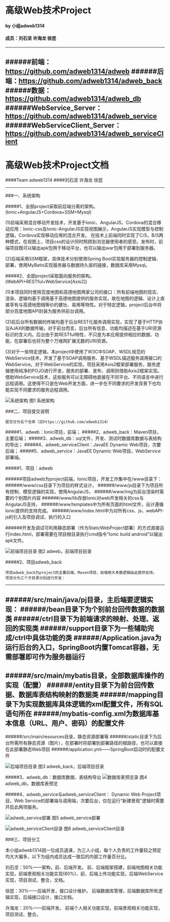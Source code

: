 # 高级Web技术Project

#### by 小组adweb1314
#### 成员：刘石坚 许海龙 徐昆
----
######前端：https://github.com/adweb1314/adweb
######后端：https://github.com/adweb1314/adweb_back
######数据：https://github.com/adweb1314/adweb_db
######WebService_Server：https://github.com/adweb1314/adweb_service
######WebServiceClient_Server：https://github.com/adweb1314/adweb_serviceClient
----
# 高级Web技术Project文档

####Team adweb1314
####刘石坚 许海龙 徐昆

----

###一、系统架构

#####1、全部project采取前后端分离的架构。(Ionic+AngularJS+Cordova+SSM+Mysql)

(1)前端采用混合移动开发技术，开发基于Ionic、AngularJS、Cordova的混合移动应用：Ionic-css及Ionic-AngularJS实现视图展示，AngularJS实现模型与控制逻辑，Cordova实现移动应用的混合开发。
在技术上前端同时实现了C/S，B/S两种模式，在视图上，项目css的设计同时照顾到浏览器使用者的感受。发布时，前端项目既可以输出apk包用于移动平台，也可以输出war包用于部署到服务器。

(2)后端采用SSM框架，具体技术分别使用Spring Boot实现服务器的控制逻辑、部署，使用MyBatis实现服务器与数据持久层的链接，数据库采用Mysql。

#####2、全部project采取面向服务的架构。(WebAPI+RESTful+WebService[Axis2])

(1)本项目同时使用百度地图和高德地图两家公司的接口：所有前端地图的现实、渲染、逻辑均基于调用基于高德地图提供的服务实现，故在地图的逻辑、设计上直接享有与高德地图相等价的健壮、易用等特性。对于特定逻辑，project后台中将部分百度地图API封装为服务供前台调用。

(2)前后台所有数据的传输均基于后台REST化服务调用实现，实现了基于HTTP协议AJAX的数据传输，对于前台而言，后台所有信息、功能均描述在基于URI资源标识的含义内。后台由于其RESTful特性，不只是为本应用提供相应的数据、功能，在部署后也将为整个万维网扩展无数的URI资源。

(3)对于一些特定逻辑，本project中使用了W3C中SOAP、WSDL规范的WebService技术，开发了基于SOAP调用服务、基于WSDL描述服务调用接口的WebService。对于WebService的实现，项目采用Axis2框架部署服务，服务逻辑使用纯净的POJO进行开发，服务的部署、发布、调用则借助Axis2框架实现。借助WebService技术，这些服务可以无障碍地直接在不同平台、不同语言中进行远程调用。这使得不只是在Web开发方面，进一步在不同要求的开发背景下也均能实现不同要求的服务远程调用。

![系统架构](http://a3.qpic.cn/psb?/9b204d79-d74b-4541-b873-14a3a61ad6e6/8n2a5nhKxfzkFqxz78rOJAnBoGLtkFT9U02A*ovOF7w!/b/dOMAAAAAAAAA&bo=UQSAAgAAAAADAPI!&rf=viewer_4)
图1 系统架构

###二、项目提交说明

	提交分为五个仓库（见https://github.com/adweb1314）
#####1、adweb：Ionic项目，前端；
#####2、adweb_back：Maven项目，主要后端；
#####3、adweb_db：sql文件，开发、测试时数据库数据与表结构的导出；
#####4、adweb_serviceClient：JavaEE Dynamic Web项目，次要后端；
#####5、adweb_service：JavaEE Dynamic Web项目，WebService部署端。

#####1、项目：adweb

######项目adweb为project前端，Ionic项目，开发工作集中在/www目录下：
######/www/css目录下为项目的样式设计，
######/www/js目录下为项目所有控制、模型逻辑的实现，使用AngularJS，
######/www/img为前台渲染时需要的个别图片内容
######/www/lib存放Ionic对web开发相关的css与AngularJS支持，
######/www/templates中为所有页面的html文件，设计遵循Ionic提供的支持完成。
######/www/index.html中为对所有css、js、webAPI-js的引入及项目调试、执行的入口

######开发及调试可利用静态部署（作为StaticWebProject部署）的方式直接运行index.html，部署需要在项目根目录执行cmd指令“Ionic build android”以输出apk文件。

![前端项目目录](http://a2.qpic.cn/psb?/9b204d79-d74b-4541-b873-14a3a61ad6e6/P7CKoc5SsmjR3VGohH2LpHDMMFdtb9lAxcin9kRUw1w!/b/dG8BAAAAAAAA&bo=TgGjAQAAAAADB88!&rf=viewer_4)
图2 adweb，前端项目目录

#####2、项目adweb_back

	项目adweb_back为project的主要后端，Maven项目，前端绝大多数逻辑由此提供支持。
	项目分为三个子目录分别进行开发：
------
######/src/main/java/pj目录，主后端要逻辑实现：
######/bean目录下为个别前台回传数据的数据类
######/ctrl目录下为前端请求的映射、处理、返回的实现类
######/support目录下为一些辅助完成/ctrl中具体功能的类
######/Application.java为运行后台的入口，SpringBoot内置Tomcat容器，无需部署即可作为服务器运行
------
######/src/main/mybatis目录，全部数据库操作的实现（配置）
######/entity目录下为前台回传数据、数据库表结构映射的数据类
######/mapping目录下为实现数据库具体逻辑的xml配置文件，所有SQL语句所在
######/mybatis-config.xml为数据库基本信息（URL、用户、密码）的配置文件
------
######/src/main/resources目录，静态资源部署等
######/static目录下为后台所需所有静态资源（图片），在部署时将部署到部署路径的根路径，也可以直接在此部署静态Web项目
######/application.yml——SpringBoot启动时的配置文件

 ![后端项目目录](http://a3.qpic.cn/psb?/9b204d79-d74b-4541-b873-14a3a61ad6e6/LMoZdvxFtE49cBd.yTa4TQB4aBLgFgR5nFoociMmZG0!/b/dOMAAAAAAAAA&bo=.wD5AQAAAAADACY!&rf=viewer_4)
图3 adweb_back，后端项目目录

#####3、adweb_db：数据库数据、表结构导出
![数据库表预览录](http://a2.qpic.cn/psb?/9b204d79-d74b-4541-b873-14a3a61ad6e6/1A2MbaDX9ngFeyTr6Zj3JW5JdX21KvIIYRQ4T2IxHMc!/b/dI0BAAAAAAAA&bo=uwASAQAAAAADAI0!&rf=viewer_4)
图4 adweb_db，数据库表预览

#####4、adweb_service与adweb_serviceClient：
	Dynamic Web Project项目，Web Service的部署端与调用端，次要后台，仅在运行“新建景观”逻辑时需要开启此两项服务。
 
![adweb_service部署](http://a1.qpic.cn/psb?/9b204d79-d74b-4541-b873-14a3a61ad6e6/Hx9AoyJCnPSQhBwUTogJ*RxYwAyDdu*ySXiLBlTjzAI!/b/dHEBAAAAAAAA&bo=wAKjAAAAAAADAEQ!&rf=viewer_4)
图5 adweb_service部署
 
![adweb_serviceClient目录](http://a2.qpic.cn/psb?/9b204d79-d74b-4541-b873-14a3a61ad6e6/pEiil4EOFvpfIr8ikeqT7hQ6K44AgC3hxxHzn0g7lxk!/b/dOUAAAAAAAAA&bo=ZwFYAQAAAAADABo!&rf=viewer_4)
图6 adweb_serviceClient目录

###三、项目分工

本小组adweb1314因一位成员退课，为三人小组，每个人负责的工作量较之预定均大大偏多，以下为组内成员达成一致后的内部工作量百分比。

刘石坚：50%——架构，前、后端开发。
前、后端框架搭建，前端地图相关功能实现，前端景观相关功能实现(80%)，前、后端上传功能实现，后端WebService实现，项目测试、整合，文档。

徐昆：30%——后端开发，接口设计维护。
后端数据库管理，后端数据库所有逻辑实现，后端接口设计，接口文档。

许海龙：20%——前端开发。
前端个人相关功能实现，前端景观相关功能实现，项目测试、整合。

